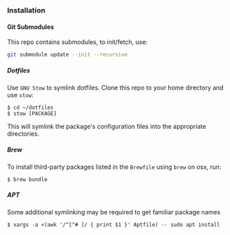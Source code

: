 ### Installation
#### Git Submodules
This repo contains submodules, to init/fetch, use:
```sh
git submodule update --init --recursive
```
##### Dotfiles
Use `GNU Stow` to symlink dotfiles. Clone this repo to your home directory and use `stow`:

```
$ cd ~/dotfiles
$ stow [PACKAGE]
```

This will symlink the package's configuration files into the appropriate directories.

##### Brew
To install third-party packages listed in the `Brewfile` using `brew` on osx, run:

```
$ brew bundle
```

##### APT
Some additional symlinking may be required to get familiar package names
```
$ xargs -a <(awk '/^[^# ]/ { print $1 }' Aptfile) -- sudo apt install
```
